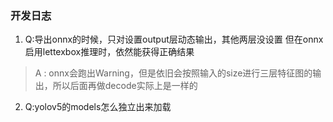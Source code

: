 ### 开发日志

1. Q:导出onnx的时候，只对设置output层动态输出，其他两层没设置
但在onnx启用lettexbox推理时，依然能获得正确结果

>A : onnx会跑出Warning，但是依旧会按照输入的size进行三层特征图的输出，所以后面再做decode实际上是一样的
>

2. Q:yolov5的models怎么独立出来加载

